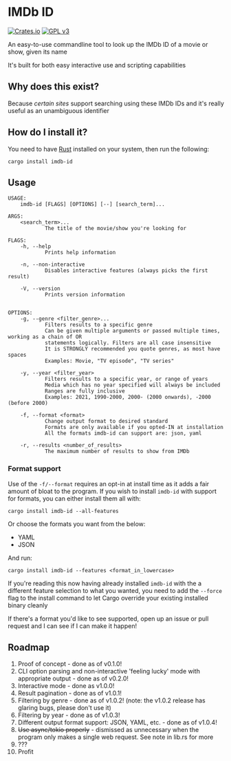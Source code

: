 # IMDb ID

[![Crates.io](https://img.shields.io/crates/v/imdb-id.svg)](https://crates.io/crates/imdb-id)
[![GPL v3](https://img.shields.io/badge/license-GPL-blue)](./LICENCE)

An easy-to-use commandline tool to look up the IMDb ID of a movie or show, given its name

It's built for both easy interactive use and scripting capabilities

## Why does this exist?

Because *certain sites* support searching using these IMDb IDs and it's really useful as an unambiguous identifier

## How do I install it?

You need to have [Rust](https://www.rust-lang.org/) installed on your system, then run the following:

```shell
cargo install imdb-id
```

## Usage

```
USAGE:
    imdb-id [FLAGS] [OPTIONS] [--] [search_term]...

ARGS:
    <search_term>...
            The title of the movie/show you're looking for

FLAGS:
    -h, --help
            Prints help information

    -n, --non-interactive
            Disables interactive features (always picks the first result)

    -V, --version
            Prints version information


OPTIONS:
    -g, --genre <filter_genre>...
            Filters results to a specific genre
            Can be given multiple arguments or passed multiple times, working as a chain of OR
            statements logically. Filters are all case insensitive
            It is STRONGLY recommended you quote genres, as most have spaces
            Examples: Movie, "TV episode", "TV series"

    -y, --year <filter_year>
            Filters results to a specific year, or range of years
            Media which has no year specified will always be included
            Ranges are fully inclusive
            Examples: 2021, 1990-2000, 2000- (2000 onwards), -2000 (before 2000)

    -f, --format <format>
            Change output format to desired standard
            Formats are only available if you opted-IN at installation
            All the formats imdb-id can support are: json, yaml

    -r, --results <number_of_results>
            The maximum number of results to show from IMDb
```

### Format support

Use of the `-f/--format` requires an opt-in at install time as it adds a fair amount of bloat to the program.
If you wish to install `imdb-id` with support for formats, you can either install them all with:

```shell
cargo install imdb-id --all-features
```

Or choose the formats you want from the below:
* YAML
* JSON

And run:

```shell
cargo install imdb-id --features <format_in_lowercase>
```

If you're reading this now having already installed `imdb-id` with the a different feature selection to what you wanted, you need to add the `--force` flag to the install command to let Cargo override your existing installed binary cleanly

If there's a format you'd like to see supported, open up an issue or pull request and I can see if I can make it happen!

## Roadmap

1. Proof of concept - done as of v0.1.0!
2. CLI option parsing and non-interactive 'feeling lucky' mode with appropriate output - done as of v0.2.0!
3. Interactive mode - done as v1.0.0!
4. Result pagination - done as of v1.0.1!
5. Filtering by genre - done as of v1.0.2! (note: the v1.0.2 release has glaring bugs, please don't use it)
6. Filtering by year - done as of v1.0.3!
7. Different output format support: JSON, YAML, etc. - done as of v1.0.4!
8. ~~Use async/tokio properly~~ - dismissed as unnecessary when the program only makes a single web request. See note in lib.rs for more
9. ???
10. Profit
